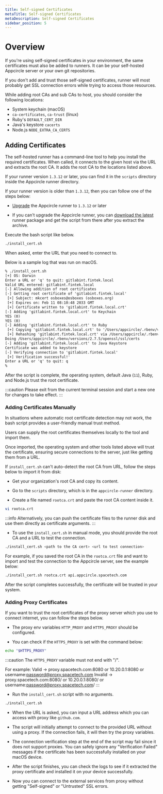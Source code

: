 ```yaml
---
title: Self-signed Certificates
metaTitle: Self-signed Certificates
metaDescription: Self-signed Certificates
sidebar_position: 5
---
```


# Overview

If you're using self-signed certificates in your environment, the same certificates must also be added to runners. It can be your self-hosted Appcircle server or your own git repositories.

If you don't add and trust those self-signed certificates, runner will most probably get SSL connection errors while trying to access those resources.

While adding root CAs and sub CAs to host, you should consider the following locations:

- System keychain (macOS)
- `ca-certificates`, `ca-trust` (linux)
- Ruby's `DEFAULT_CERT_DIR`
- Java's keystore `cacerts`
- Node.js `NODE_EXTRA_CA_CERTS`

## Adding Certificates

The self-hosted runner has a command-line tool to help you install the required certificates. When called, it connects to the given host via the URL and extracts the root CA. It adds the root CA to the locations listed above.

If your runner version `1.3.12` or later, you can find it in the `scripts` directory inside the Appcircle runner directory.

If your runner version is older than `1.3.12`, then you can follow one of the steps below:

- [Upgrade](/self-hosted-appcircle/self-hosted-runner/update#1-update-runner) the Appcircle runner to `1.3.12` or later

- If you can't upgrade the Appcircle runner, you can [download the latest](/self-hosted-appcircle/self-hosted-runner/update#1-update-runner) runner package and get the script from there after you extract the archive.

Execute the bash script like below.

```bash
./install_cert.sh
```

When asked, enter the URL that you need to connect to.

Below is a sample log that was run on macOS.

```txt
% ./install_cert.sh
[+] OS: Darwin
Enter a URL or 'q' to quit: gitlabint.fintek.local
Valid URL entered: gitlabint.fintek.local
[-] Allowing addition of root certificates
[-] Getting root certificate of 'gitlabint.fintek.local'
 [+] Subject: mkcert osboxes@osboxes (osboxes.org)
 [+] Expires on: Feb 11 08:10:48 2033 GMT
 [+] Certificate written to 'gitlabint.fintek.local.crt'
[-] Adding 'gitlabint.fintek.local.crt' to Keychain
YES (0)
YES (0)
[-] Adding 'gitlabint.fintek.local.crt' to Ruby
 [+] Copying 'gitlabint.fintek.local.crt' to '/Users/appcircle/.rbenv/versions/2.7.5/openssl/ssl/certs'
 [+] Rehashing 'gitlabint.fintek.local.crt' via /Users/appcircle/.rbenv/versions/2.7.5/openssl/bin/c_rehash
Doing /Users/appcircle/.rbenv/versions/2.7.5/openssl/ssl/certs
[-] Adding 'gitlabint.fintek.local.crt' to Java Keystore
Certificate was added to keystore
[-] Verifying connection to 'gitlabint.fintek.local'
 [+] Verification successful!'
Enter a URL or 'q' to quit: q
%
```

After the script is complete, the operating system, default Java (`11`), Ruby, and Node.js trust the root certificate.

:::caution
Please exit from the current terminal session and start a new one for changes to take effect.
:::

### Adding Certificates Manually

In situations where automatic root certificate detection may not work, the bash script provides a user-friendly manual trust method.

Users can supply the root certificates themselves locally to the tool and import them.

Once imported, the operating system and other tools listed above will trust the certificate, ensuring secure connections to the server, just like getting them from a URL.

If `install_cert.sh` can't auto-detect the root CA from URL, follow the steps below to import it from disk:

- Get your organization's root CA and copy its content.

- Go to the `scripts` directory, which is in the `appcircle-runner` directory.

- Create a file named `rootca.crt` and paste the root CA content inside it.

```bash
vi rootca.crt
```

:::info
Alternatively, you can push the certificate files to the runner disk and use them directly as certificate arguments.
:::

- To use the `install_cert.sh` in manual mode, you should provide the root CA and a URL to test the connection.

```bash
./install_cert.sh <path to the CA cert> <url to test connection>
```

For example, if you saved the root CA in the `rootca.crt` file and want to import and test the connection to the Appcircle server, see the example below:

```bash
./install_cert.sh rootca.crt api.appcircle.spacetech.com
```

After the script completes successfully, the certificate will be trusted in your system.

### Adding Proxy Certificates

If you want to trust the root certificates of the proxy server which you use to connect internet, you can follow the steps below.

- The proxy env variables `HTTP_PROXY` and `HTTPS_PROXY` should be configured.

- You can check if the `HTTPS_PROXY` is set with the command below:

```bash
echo "$HTTPS_PROXY"
```

:::caution
The `HTTPS_PROXY` variable must not end with "/".

For example:
Valid -> proxy.spacetech.com:8080 or 10.20.0.1:8080 or username:password@proxy.spacetech.com
Invalid -> proxy.spacetech.com:8080/ or 10.20.0.1:8080/ or username:password@proxy.spacetech.com/
:::

- Run the `install_cert.sh` script with no arguments.

```bash
./install_cert.sh
```

- When the URL is asked, you can input a URL address which you can access with proxy like `github.com`.

- The script will initially attempt to connect to the provided URL without using a proxy. If the connection fails, it will then try the proxy variables.

- The connection verification step at the end of the script may fail since it does not support proxies. You can safely ignore any "Verification Failed" messages if the certificate has been successfully installed on your macOS device.

- After the script finishes, you can check the logs to see if it extracted the proxy certificate and installed it on your device successfully.

- Now you can connect to the external services from proxy without getting "Self-signed" or "Untrusted" SSL errors.
